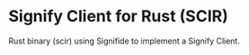 # Signify Client for Rust (SCIR) 

Rust binary (scir) using Signifide to implement a Signify Client.
